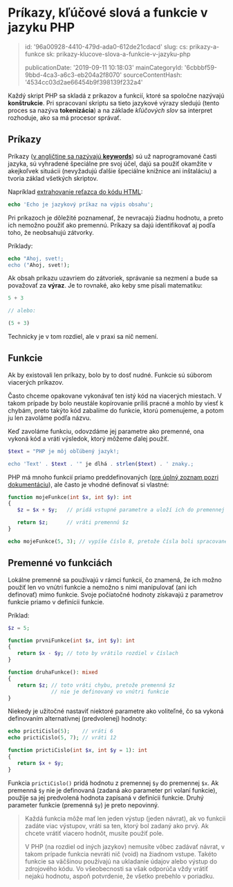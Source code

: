 Príkazy, kľúčové slová a funkcie v jazyku PHP
=============================================

> id: '96a00928-4410-479d-ada0-612de21cdacd'
> slug:
> 	cs: prikazy-a-funkce
> 	sk: prikazy-klucove-slova-a-funkcie-v-jazyku-php
> 
> publicationDate: '2019-09-11 10:18:03'
> mainCategoryId: '6cbbbf59-9bbd-4ca3-a6c3-eb204a2f8070'
> sourceContentHash: '4534cc03d2ae66454b9f398139f232a4'

Každý skript PHP sa skladá z príkazov a funkcií, ktoré sa spoločne nazývajú **konštrukcie**. Pri spracovaní skriptu sa tieto jazykové výrazy sledujú (tento proces sa nazýva **tokenizácia**) a na základe *kľúčových slov* sa interpret rozhoduje, ako sa má procesor správať.

Príkazy
--------------------------

Príkazy (<a href="https://www.php.net/manual/en/reserved.keywords.php">v angličtine sa nazývajú **keywords**</a>) sú už naprogramované časti jazyka, sú vyhradené špeciálne pre svoj účel, dajú sa použiť okamžite v akejkoľvek situácii (nevyžadujú ďalšie špeciálne knižnice ani inštaláciu) a tvoria základ všetkých skriptov.

Napríklad <a href="/echo">extrahovanie reťazca do kódu HTML</a>:

```php
echo 'Echo je jazykový príkaz na výpis obsahu';
```

Pri príkazoch je dôležité poznamenať, že nevracajú žiadnu hodnotu, a preto ich nemožno použiť ako premennú. Príkazy sa dajú identifikovať aj podľa toho, že neobsahujú zátvorky.

Príklady:

```php
echo "Ahoj, svet!;
echo ("Ahoj, svet!);
```

Ak obsah príkazu uzavriem do zátvoriek, správanie sa nezmení a bude sa považovať za **výraz**. Je to rovnaké, ako keby sme písali matematiku:

```php
5 + 3

// alebo:

(5 + 3)
```

Technicky je v tom rozdiel, ale v praxi sa nič nemení.

Funkcie
--------------------------

Ak by existovali len príkazy, bolo by to dosť nudné. Funkcie sú súborom viacerých príkazov.

Často chceme opakovane vykonávať ten istý kód na viacerých miestach. V takom prípade by bolo neustále kopírovanie príliš pracné a mohlo by viesť k chybám, preto takýto kód zabalíme do funkcie, ktorú pomenujeme, a potom ju len zavoláme podľa názvu.

Keď zavoláme funkciu, odovzdáme jej parametre ako premenné, ona vykoná kód a vráti výsledok, ktorý môžeme ďalej použiť.

```php
$text = "PHP je môj obľúbený jazyk!;

echo 'Text' . $text . '" je dlhá . strlen($text) . ' znaky.;
```

PHP má mnoho funkcií priamo preddefinovaných (<a href="/documentation">pre úplný zoznam pozri dokumentáciu</a>), ale často je vhodné definovať si vlastné:

```php
function mojeFunkce(int $x, int $y): int
{
   $z = $x + $y;   // pridá vstupné parametre a uloží ich do premennej

   return $z;      // vráti premennú $z
}

echo mojeFunkce(5, 3); // vypíše číslo 8, pretože čísla boli spracované funkciou
```

Premenné vo funkciách
--------------------------

Lokálne premenné sa používajú v rámci funkcií, čo znamená, že ich možno použiť len vo vnútri funkcie a nemožno s nimi manipulovať (ani ich definovať) mimo funkcie. Svoje počiatočné hodnoty získavajú z parametrov funkcie priamo v definícii funkcie.

Príklad:

```php
$z = 5;

function prvniFunkce(int $x, int $y): int
{
   return $x - $y; // toto by vrátilo rozdiel v číslach
}

function druhaFunkce(): mixed
{
   return $z; // toto vráti chybu, pretože premenná $z
              // nie je definovaný vo vnútri funkcie
}
```

Niekedy je užitočné nastaviť niektoré parametre ako voliteľné, čo sa vykoná definovaním alternatívnej (predvolenej) hodnoty:

```php
echo prictiCislo(5);    // vráti 6
echo prictiCislo(5, 7); // vráti 12

function prictiCislo(int $x, int $y = 1): int
{
   return $x + $y;
}
```

Funkcia `prictiCislo()` pridá hodnotu z premennej `$y` do premennej `$x`. Ak premenná `$y` nie je definovaná (zadaná ako parameter pri volaní funkcie), použije sa jej predvolená hodnota zapísaná v definícii funkcie. Druhý parameter funkcie (premenná `$y`) je preto nepovinný.

> Každá funkcia môže mať len jeden výstup (jeden návrat), ak vo funkcii zadáte viac výstupov, vráti sa ten, ktorý bol zadaný ako prvý. Ak chcete vrátiť viacero hodnôt, musíte použiť pole.
>
> V PHP (na rozdiel od iných jazykov) nemusíte vôbec zadávať návrat, v takom prípade funkcia nevráti nič (void) na žiadnom vstupe. Takéto funkcie sa väčšinou používajú na ukladanie údajov alebo výstup do zdrojového kódu. Vo všeobecnosti sa však odporúča vždy vrátiť nejakú hodnotu, aspoň potvrdenie, že všetko prebehlo v poriadku.
